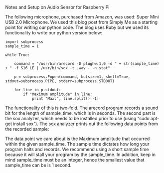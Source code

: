 Notes and Setup on Audio Sensor for Raspberry Pi

The following microphone, purchased from Amazon, was used: Super Mini USB 2.0 Microphone. We used this blog post from Simply Me as a starting point for writing our python code. The blog uses Ruby but we used its functionality to write our python version below:

    import subprocess
    sample_time = 1

    while True:

        command = "/usr/bin/arecord -D plughw:1,0 -d " + str(sample_time) + " -f S16_LE | /usr/bin/sox -t .wav - -n stat"

        p = subprocess.Popen(command, bufsize=1, shell=True,  stdout=subprocess.PIPE, stderr=subprocess.STDOUT)

        for line in p.stdout:
            if "Maximum amplitude" in line:
                print "Max:", line.split()[-1]

The functionality of this is two-fold. The arecord program records a sound bit for the length of sample_time, which is in seconds. The second part is the sox analyzer, which needs to be installed prior to use (using “sudo apt-get install sox”). The sox analyzer prints out the following data points from the recorded sample:

The data point we care about is the Maximum amplitude that occurred within the given sample_time. The sample time dictates how long your program halts and records. We recommend using a short sample time because it will stall your program by the sample_time. In addition, keep in mind sample_time must be an integer, hence the smallest value that sample_time can be is 1 second. 
